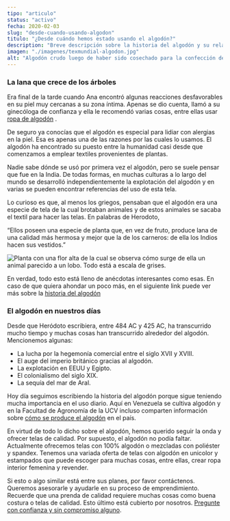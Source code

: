 ```yaml
---
tipo: "articulo"
status: "activo"
fecha: 2020-02-03
slug: "desde-cuando-usando-algodon"
titulo: "¿Desde cuándo hemos estado usando el algodón?"
description: "Breve descripción sobre la historia del algodón y su relación con nosotros."
imagen: "./imagenes/texmundial-algodon.jpg"
alt: "Algodón crudo luego de haber sido cosechado para la confección de telas y para otros usos que se le suele dar a esta fibra."
---
```

### La lana que crece de los árboles

Era final de la tarde cuando Ana encontró algunas reacciones desfavorables en su piel muy cercanas a su zona íntima. Apenas se dio cuenta, llamó a su ginecóloga de confianza y ella le recomendó varias cosas, entre ellas usar [ropa de algodón](https://tinyurl.com/1rwp9aed) .

De seguro ya conocías que el algodón es especial para lidiar con alergias en la piel. Esa es apenas una de las razones por las cuales lo usamos. El algodón ha encontrado su puesto entre la humanidad casi desde que comenzamos a emplear textiles provenientes de plantas.

Nadie sabe dónde se usó por primera vez el algodón, pero se suele pensar que fue en la India. De todas formas, en muchas culturas a lo largo del mundo se desarrolló independientemente la explotación del algodón y en varias se pueden encontrar referencias del uso de esta tela.

Lo curioso es que, al menos los griegos, pensaban que el algodón era una especie de tela de la cual brotaban animales y de estos animales se sacaba el textil para hacer las telas. En palabras de Herodoto, 

“Ellos poseen una especie de planta que, en vez de fruto, produce lana de una calidad más hermosa y mejor que la de los carneros: de ella los Indios hacen sus vestidos.”  

<img src="https://upload.wikimedia.org/wikipedia/commons/thumb/c/c7/Vegetable_lamb_%28Lee%2C_1887%29.jpg/220px-Vegetable_lamb_%28Lee%2C_1887%29.jpg" alt="Planta con una flor alta de la cual se observa cómo surge de ella un animal parecido a un lobo. Todo está a escala de grises."></a>

En verdad, todo esto está lleno de anécdotas interesantes como esas. En caso de que quiera ahondar un poco más, en el siguiente link puede ver más sobre la [historia del algodón](https://tinyurl.com/4lkii7po)

### El algodón en nuestros días

Desde que Heródoto escribiera, entre 484 AC y 425 AC, ha transcurrido mucho tiempo y muchas cosas han transcurrido alrededor del algodón. Mencionemos algunas:

- La lucha por la hegemonía comercial entre el siglo XVII y XVIII.
- El auge del imperio británico gracias al algodón.
- La explotación en EEUU y Egipto.
- El colonialismo del siglo XIX.
- La sequía del mar de Aral.

Hoy día seguimos escribiendo la historia del algodón porque sigue teniendo mucha importancia en el uso diario. Aquí en Venezuela se cultiva algodón y en la Facultad de Agronomía de la UCV incluso comparten información sobre [cómo se produce el algodón](https://tinyurl.com/kzcf8e59) en el país.

En virtud de todo lo dicho sobre el algodón, hemos querido seguir la onda y ofrecer telas de calidad. Por supuesto, el algodón no podía faltar. Actualmente ofrecemos telas con 100% algodón o mezcladas con poliéster y spandex. Tenemos una variada oferta de telas con algodón en unicolor y estampados que puede escoger para muchas cosas, entre ellas, crear ropa interior femenina y revender.

Si esto o algo similar está entre sus planes, por favor contáctenos. Queremos asesorarle y ayudarle en su proceso de emprendimiento. Recuerde que una prenda de calidad requiere muchas cosas como buena costura o telas de calidad. Esto último está cubierto por nosotros. [Pregunte con confianza y sin compromiso alguno](https://wa.me/584142702886).